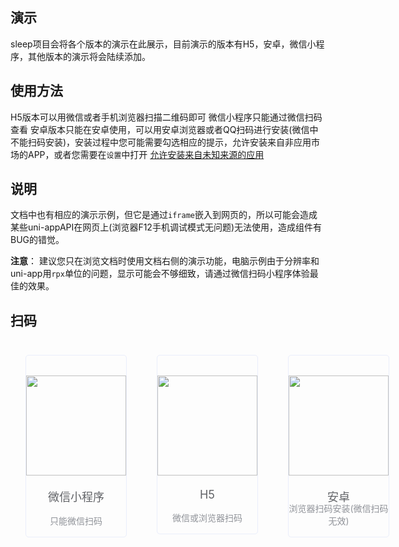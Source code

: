 ## 演示
sleep项目会将各个版本的演示在此展示，目前演示的版本有H5，安卓，微信小程序，其他版本的演示将会陆续添加。


## 使用方法
H5版本可以用微信或者手机浏览器扫描二维码即可
微信小程序只能通过微信扫码查看
安卓版本只能在安卓使用，可以用安卓浏览器或者QQ扫码进行安装(微信中不能扫码安装)，安装过程中您可能需要勾选相应的提示，允许安装来自非应用市场的APP，或者您需要在`设置`中打开 [允许安装来自未知来源的应用](https://www.pc841.com/shoujijiqiao/45848.html)

## 说明

文档中也有相应的演示示例，但它是通过`iframe`嵌入到网页的，所以可能会造成某些uni-appAPI在网页上(浏览器F12手机调试模式无问题)无法使用，造成组件有BUG的错觉。

**注意**： 建议您只在浏览文档时使用文档右侧的演示功能，电脑示例由于分辨率和uni-app用`rpx`单位的问题，显示可能会不够细致，请通过微信扫码小程序体验最佳的效果。




## 扫码

<div style="display: flex">
	<div style="width: 280px" >
		<div class="item" ><img src="#" >
		<div class="platform-name" >
			微信小程序
			<p class="platform-tips" >只能微信扫码</p>
		</div>
		</div>
	</div> 
	<div style="width: 280px" >
		<div class="item" ><img src="http://81.69.99.37:9000/docs/app/H5.png" > 
			<div class="platform-name" >
				H5
				<p class="platform-tips" >微信或浏览器扫码</p>
			</div>
		</div>
	</div> 
	<div style="width: 280px" >
		<div class="item" ><img src="#" > 
			<div class="platform-name" >
				安卓
				<p class="platform-tips" >浏览器扫码安装(微信扫码无效)</p>
			</div>
		</div>
	</div>
</div>

<style>
	.item {
		    text-align: center;
		    border: 1px solid #eaeefb;
		    border-radius: 5px;
		    transition: bottom .4s;
		    position: relative;
		    bottom: 0;
		    margin: 1.5rem;
		    padding: 2rem 0;
	}
	
	.item img{
		width: 160px;
		margin: auto;
	}
	
	.item .platform-name {
		color: #606266;
		font-size: 18px;
		position: relative;
		margin: 20px 0;
	}
	
	.item .platform-tips {
		text-align: center;
		position: absolute;
		font-size: 14px;
		bottom: -50px;
		left: auto;
		width: 100%;
		right: auto;
		color: #909399;
	}
</style>